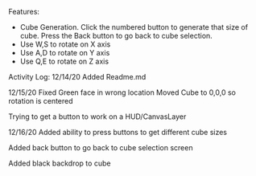 Features: 
- Cube Generation. Click the numbered button to generate that size of cube. Press the Back button to go back to cube selection.
-    Use W,S to rotate on X axis
-    Use A,D to rotate on Y axis
-    Use Q,E to rotate on Z axis


Activity Log:
12/14/20
Added Readme.md

12/15/20
Fixed Green face in wrong location
Moved Cube to 0,0,0 so rotation is centered

Trying to get a button to work on a HUD/CanvasLayer

12/16/20
Added ability to press buttons to get different cube sizes

Added back button to go back to cube selection screen

Added black backdrop to cube


